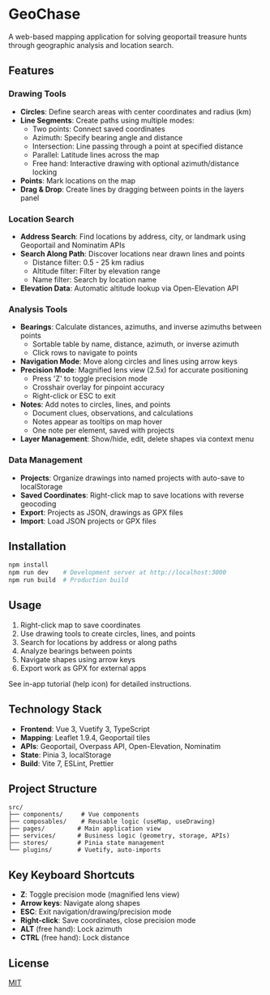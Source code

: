 # GeoChase

A web-based mapping application for solving geoportail treasure hunts through geographic analysis and location search.

## Features

### Drawing Tools

- **Circles**: Define search areas with center coordinates and radius (km)
- **Line Segments**: Create paths using multiple modes:
  - Two points: Connect saved coordinates
  - Azimuth: Specify bearing angle and distance
  - Intersection: Line passing through a point at specified distance
  - Parallel: Latitude lines across the map
  - Free hand: Interactive drawing with optional azimuth/distance locking
- **Points**: Mark locations on the map
- **Drag & Drop**: Create lines by dragging between points in the layers panel

### Location Search

- **Address Search**: Find locations by address, city, or landmark using Geoportail and Nominatim APIs
- **Search Along Path**: Discover locations near drawn lines and points
  - Distance filter: 0.5 - 25 km radius
  - Altitude filter: Filter by elevation range
  - Name filter: Search by location name
- **Elevation Data**: Automatic altitude lookup via Open-Elevation API

### Analysis Tools

- **Bearings**: Calculate distances, azimuths, and inverse azimuths between points
  - Sortable table by name, distance, azimuth, or inverse azimuth
  - Click rows to navigate to points
- **Navigation Mode**: Move along circles and lines using arrow keys
- **Precision Mode**: Magnified lens view (2.5x) for accurate positioning
  - Press 'Z' to toggle precision mode
  - Crosshair overlay for pinpoint accuracy
  - Right-click or ESC to exit
- **Notes**: Add notes to circles, lines, and points
  - Document clues, observations, and calculations
  - Notes appear as tooltips on map hover
  - One note per element, saved with projects
- **Layer Management**: Show/hide, edit, delete shapes via context menu

### Data Management

- **Projects**: Organize drawings into named projects with auto-save to localStorage
- **Saved Coordinates**: Right-click map to save locations with reverse geocoding
- **Export**: Projects as JSON, drawings as GPX files
- **Import**: Load JSON projects or GPX files

## Installation

```bash
npm install
npm run dev    # Development server at http://localhost:3000
npm run build  # Production build
```

## Usage

1. Right-click map to save coordinates
2. Use drawing tools to create circles, lines, and points
3. Search for locations by address or along paths
4. Analyze bearings between points
5. Navigate shapes using arrow keys
6. Export work as GPX for external apps

See in-app tutorial (help icon) for detailed instructions.

## Technology Stack

- **Frontend**: Vue 3, Vuetify 3, TypeScript
- **Mapping**: Leaflet 1.9.4, Geoportail tiles
- **APIs**: Geoportail, Overpass API, Open-Elevation, Nominatim
- **State**: Pinia 3, localStorage
- **Build**: Vite 7, ESLint, Prettier

## Project Structure

```
src/
├── components/     # Vue components
├── composables/    # Reusable logic (useMap, useDrawing)
├── pages/         # Main application view
├── services/      # Business logic (geometry, storage, APIs)
├── stores/        # Pinia state management
└── plugins/       # Vuetify, auto-imports
```

## Key Keyboard Shortcuts

- **Z**: Toggle precision mode (magnified lens view)
- **Arrow keys**: Navigate along shapes
- **ESC**: Exit navigation/drawing/precision mode
- **Right-click**: Save coordinates, close precision mode
- **ALT** (free hand): Lock azimuth
- **CTRL** (free hand): Lock distance

## License

[MIT](http://opensource.org/licenses/MIT)
